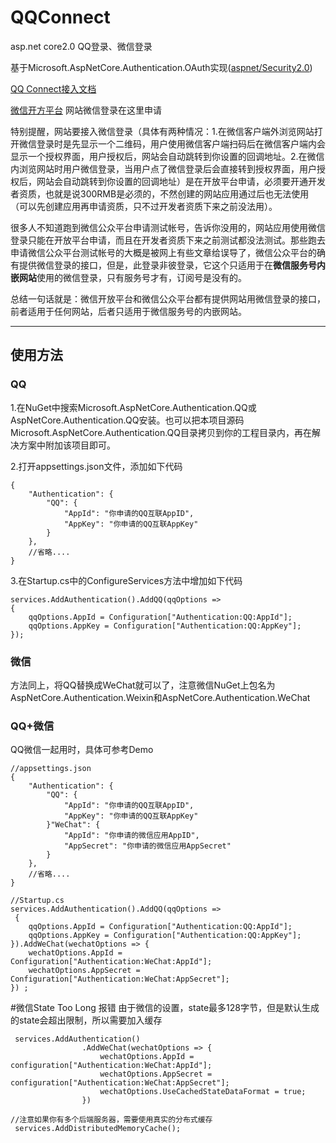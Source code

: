 ﻿# QQConnect
asp.net core2.0 QQ登录、微信登录

基于Microsoft.AspNetCore.Authentication.OAuth实现([aspnet/Security2.0](https://github.com/aspnet/Security/tree/rel/2.0.0))

[QQ Connect接入文档](http://wiki.connect.qq.com/%E5%87%86%E5%A4%87%E5%B7%A5%E4%BD%9C_oauth2-0)

[微信开方平台](https://open.weixin.qq.com/) 网站微信登录在这里申请  

特别提醒，网站要接入微信登录（具体有两种情况：1.在微信客户端外浏览网站打开微信登录时是先显示一个二维码，用户使用微信客户端扫码后在微信客户端内会显示一个授权界面，用户授权后，网站会自动跳转到你设置的回调地址。2.在微信内浏览网站时用户微信登录，当用户点了微信登录后会直接转到授权界面，用户授权后，网站会自动跳转到你设置的回调地址）是在开放平台申请，必须要开通开发者资质，也就是说300RMB是必须的，不然创建的网站应用通过后也无法使用（可以先创建应用再申请资质，只不过开发者资质下来之前没法用）。  

很多人不知道跑到微信公众平台申请测试帐号，告诉你没用的，网站应用使用微信登录只能在开放平台申请，而且在开发者资质下来之前测试都没法测试。那些跑去申请微信公众平台测试帐号的大概是被网上有些文章给误导了，微信公众平台的确有提供微信登录的接口，但是，此登录非彼登录，它这个只适用于在**微信服务号内嵌网站**使用的微信登录，只有服务号才有，订阅号是没有的。  

总结一句话就是：微信开放平台和微信公众平台都有提供网站用微信登录的接口，前者适用于任何网站，后者只适用于微信服务号的内嵌网站。

****
## 使用方法

### QQ
1.在NuGet中搜索Microsoft.AspNetCore.Authentication.QQ或AspNetCore.Authentication.QQ安装。也可以把本项目源码Microsoft.AspNetCore.Authentication.QQ目录拷贝到你的工程目录内，再在解决方案中附加该项目即可。  

2.打开appsettings.json文件，添加如下代码
~~~
{
    "Authentication": {
        "QQ": {
            "AppId": "你申请的QQ互联AppID",
            "AppKey": "你申请的QQ互联AppKey"
        }
    },
    //省略....
}
~~~
3.在Startup.cs中的ConfigureServices方法中增加如下代码
~~~ 
services.AddAuthentication().AddQQ(qqOptions =>
{
    qqOptions.AppId = Configuration["Authentication:QQ:AppId"];
    qqOptions.AppKey = Configuration["Authentication:QQ:AppKey"];
});
~~~

### 微信
方法同上，将QQ替换成WeChat就可以了，注意微信NuGet上包名为AspNetCore.Authentication.Weixin和AspNetCore.Authentication.WeChat

### QQ+微信
QQ微信一起用时，具体可参考Demo

~~~
//appsettings.json
{
    "Authentication": {
        "QQ": {
            "AppId": "你申请的QQ互联AppID",
            "AppKey": "你申请的QQ互联AppKey"
        }"WeChat": {
            "AppId": "你申请的微信应用AppID",
            "AppSecret": "你申请的微信应用AppSecret"
        }
    },
    //省略....
}
~~~

~~~
//Startup.cs
services.AddAuthentication().AddQQ(qqOptions =>
 {
    qqOptions.AppId = Configuration["Authentication:QQ:AppId"];
    qqOptions.AppKey = Configuration["Authentication:QQ:AppKey"];
}).AddWeChat(wechatOptions => {
    wechatOptions.AppId = Configuration["Authentication:WeChat:AppId"];
    wechatOptions.AppSecret = Configuration["Authentication:WeChat:AppSecret"];
}) ;
~~~


#微信State Too Long 报错
由于微信的设置，state最多128字节，但是默认生成的state会超出限制，所以需要加入缓存
~~~
 services.AddAuthentication()
                .AddWeChat(wechatOptions => {
                    wechatOptions.AppId = configuration["Authentication:WeChat:AppId"];
                    wechatOptions.AppSecret = configuration["Authentication:WeChat:AppSecret"];
                    wechatOptions.UseCachedStateDataFormat = true;
                })

//注意如果你有多个后端服务器，需要使用真实的分布式缓存
 services.AddDistributedMemoryCache();
~~~
